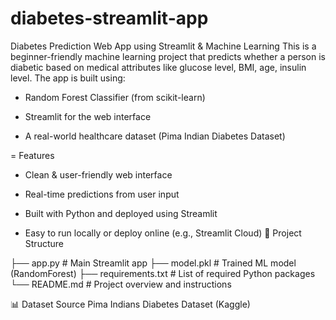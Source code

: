 # diabetes-streamlit-app
  Diabetes Prediction Web App using Streamlit &amp; Machine Learning This is a beginner-friendly machine learning project that predicts whether a person is diabetic based on medical attributes like glucose level, BMI, age, insulin level.
The app is built using:

- Random Forest Classifier (from scikit-learn)

- Streamlit for the web interface

- A real-world healthcare dataset (Pima Indian Diabetes Dataset)

= Features
- Clean & user-friendly web interface

- Real-time predictions from user input

- Built with Python and deployed using Streamlit

- Easy to run locally or deploy online (e.g., Streamlit Cloud)
  📂 Project Structure
  
├── app.py               # Main Streamlit app
├── model.pkl            # Trained ML model (RandomForest)
├── requirements.txt     # List of required Python packages
└── README.md            # Project overview and instructions

📊 Dataset Source
Pima Indians Diabetes Dataset (Kaggle)
